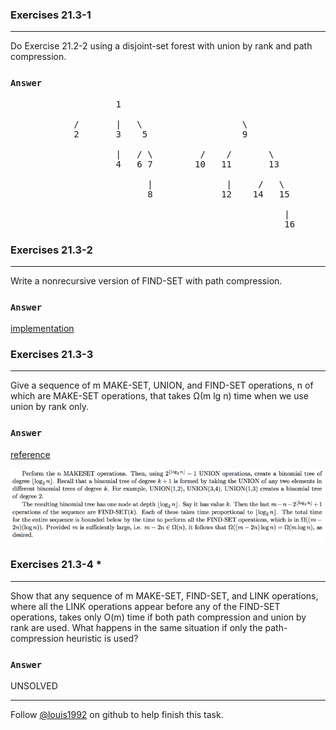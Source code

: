 ### Exercises 21.3-1
***
Do Exercise 21.2-2 using a disjoint-set forest with union by rank and path compression.

### `Answer`

<pre>
					1
				
			/		|	\	   				\	
			2		3    5					9
			
					|	/ \			/    /		 \
					4   6 7		   10   11		 13
					
						  |				 |	   /   \
	   					  8  			12    14   15
	   					  
	   					  						    |
	   					  						    16
</pre>

### Exercises 21.3-2
***
Write a nonrecursive version of FIND-SET with path compression.

### `Answer`
[implementation](./uf.cpp)

### Exercises 21.3-3
***
Give a sequence of m MAKE-SET, UNION, and FIND-SET operations, n of which are MAKE-SET operations, that takes Ω(m lg n) time when we use union by rank only.

### `Answer`
[reference](http://www.cs.toronto.edu/~avner/teaching/263/A/4sol.pdf)

![](./repo/s3/1.png)

### Exercises 21.3-4 *
***
Show that any sequence of m MAKE-SET, FIND-SET, and LINK operations, where all the LINK operations appear before any of the FIND-SET operations, takes only O(m) time if both path compression and union by rank are used. What happens in the same situation if only the path-compression heuristic is used?

### `Answer`
UNSOLVED

***
Follow [@louis1992](https://github.com/gzc) on github to help finish this task.

